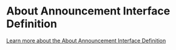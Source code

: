 About Announcement Interface Definition
=======================================

[Learn more about the About Announcement Interface Definition][about-interface-pdf]

[about-interface-pdf]: /files/learn/aj_about_feature_interf_spec_1_0.pdf
